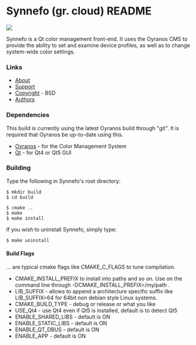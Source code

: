 # Synnefo (gr. cloud) README
![](http://www.oyranos.org/images/oyranos-config-synnefo.png)

Synnefo is a Qt color management front-end.  It uses the Oyranos CMS to provide the ability to set and examine device profiles, as well as to change system-wide color settings.

### Links
* [About](http://www.oyranos.org/synnefo)
* [Support](https://github.com/oyranos-cms/Synnefo/issues)
* [Copyright](COPYING.md) - BSD
* [Authors](AUTHORS.md)


### Dependencies

This build is currently using the latest Oyranos build through "git". It is required that Oyranos be up-to-date using this.

* [Oyranos](http://www.oyranos.org) - for the Color Management System
* [Qt](http://www.qt.io) - for Qt4 or Qt5 GUI


### Building

Type the following in Synnefo's root directory:

    $ mkdir build
    $ cd build

    $ cmake ..
    $ make
    $ make install

If you wish to uninstall Synnefo, simply type:

    $ make uninstall

#### Build Flags
... are typical cmake flags like CMAKE\_C\_FLAGS to tune compilation.

* CMAKE\_INSTALL\_PREFIX to install into paths and so on. Use on the command 
  line through -DCMAKE\_INSTALL\_PREFIX=/my/path .
* LIB\_SUFFIX - allows to append a architecture specific suffix like 
  LIB\_SUFFIX=64 for 64bit non debian style Linux systems.
* CMAKE\_BUILD\_TYPE - debug or release or what you like
* USE\_Qt4 - use Qt4 even if Qt5 is installed, default is to detect Qt5
* ENABLE\_SHARED\_LIBS - default is ON
* ENABLE\_STATIC\_LIBS - default is ON
* ENABLE\_QT\_DBUS - default is ON
* ENABLE\_APP - default is ON
